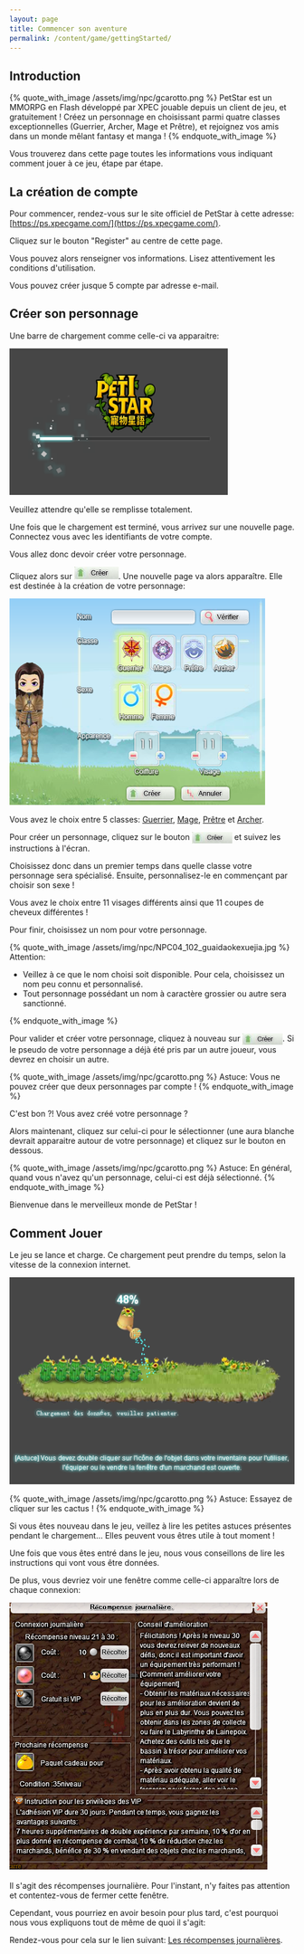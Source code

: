 ```yaml
---
layout: page
title: Commencer son aventure
permalink: /content/game/gettingStarted/
--- 
```


## Introduction

{% quote_with_image /assets/img/npc/gcarotto.png %}
PetStar est un MMORPG en Flash développé par XPEC jouable depuis un client de jeu, et gratuitement ! Créez un personnage en choisissant parmi quatre classes exceptionnelles (Guerrier, Archer, Mage et Prêtre), et rejoignez vos amis dans un monde mêlant fantasy et manga !
{% endquote_with_image %}

Vous trouverez dans cette page toutes les informations vous indiquant comment jouer à ce jeu, étape par étape.

## La création de compte

Pour commencer, rendez-vous sur le site officiel de PetStar à cette adresse: [https://ps.xpecgame.com/](https://ps.xpecgame.com/).

Cliquez sur le bouton "Register" au centre de cette page.

Vous pouvez alors renseigner vos informations. Lisez attentivement les conditions d'utilisation.

Vous pouvez créer jusque 5 compte par adresse e-mail.

## Créer son personnage

Une barre de chargement comme celle-ci va apparaitre:

![Barre de chargement](/assets/img/loading.png)

Veuillez attendre qu'elle se remplisse totalement.

Une fois que le chargement est terminé, vous arrivez sur une nouvelle page.
Connectez vous avec les identifiants de votre compte.

Vous allez donc devoir créer votre personnage.

Cliquez alors sur ![Bouton Création](/assets/img/create.png). Une nouvelle page va alors apparaître. Elle est destinée à la création de votre personnage:

![Création de personnage](/assets/img/character_creation.png)

Vous avez le choix entre 5 classes: [Guerrier](/classes/warrior/), [Mage](/classes/mage/), [Prêtre](/classes/priest/) et [Archer](/classes/ranger/).

Pour créer un personnage, cliquez sur le bouton <img src="/assets/img/create.png" alt="Bouton Création" style="display:inline;vertical-align:middle;height:20px;"> et suivez les instructions à l'écran.

Choisissez donc dans un premier temps dans quelle classe votre personnage sera spécialisé. Ensuite, personnalisez-le en commençant par choisir son sexe !

Vous avez le choix entre 11 visages différents ainsi que 11 coupes de cheveux différentes !

Pour finir, choisissez un nom pour votre personnage.

{% quote_with_image /assets/img/npc/NPC04_102_guaidaokexuejia.jpg %}
Attention:

- Veillez à ce que le nom choisi soit disponible. Pour cela, choisissez un nom peu connu et personnalisé.
- Tout personnage possédant un nom à caractère grossier ou autre sera sanctionné.

{% endquote_with_image %}

Pour valider et créer votre personnage, cliquez à nouveau sur <img src="/assets/img/create.png" alt="Bouton Création" style="display:inline;vertical-align:middle;height:20px;">. Si le pseudo de votre personnage a déjà été pris par un autre joueur, vous devrez en choisir un autre.

{% quote_with_image /assets/img/npc/gcarotto.png %}
Astuce: Vous ne pouvez créer que deux personnages par compte !
{% endquote_with_image %}

C'est bon ?! Vous avez créé votre personnage ?

Alors maintenant, cliquez sur celui-ci pour le sélectionner (une aura blanche devrait apparaitre autour de votre personnage) et cliquez sur le bouton en dessous.

{% quote_with_image /assets/img/npc/gcarotto.png %}
Astuce: En général, quand vous n'avez qu'un personnage, celui-ci est déjà sélectionné.
{% endquote_with_image %}

Bienvenue dans le merveilleux monde de PetStar !

## Comment Jouer

Le jeu se lance et charge. Ce chargement peut prendre du temps, selon la vitesse de la connexion internet.

![Chargement du jeu](/assets/img/loading2.png)

{% quote_with_image /assets/img/npc/gcarotto.png %}
Astuce: Essayez de cliquer sur les cactus !
{% endquote_with_image %}

Si vous êtes nouveau dans le jeu, veillez à lire les petites astuces présentes pendant le chargement… Elles peuvent vous êtres utile à tout moment !

Une fois que vous êtes entré dans le jeu, nous vous conseillons de lire les instructions qui vont vous être données.

De plus, vous devriez voir une fenêtre comme celle-ci apparaître lors de chaque connexion:

![Récompenses journalières](/assets/img/daily.png)

Il s'agit des récompenses journalière. Pour l'instant, n'y faites pas attention et contentez-vous de fermer cette fenêtre.

Cependant, vous pourriez en avoir besoin pour plus tard, c'est pourquoi nous vous expliquons tout de même de quoi il s'agit:

Rendez-vous pour cela sur le lien suivant: [Les récompenses journalières](/content/game/gettingStarted/dailyRewards/).
